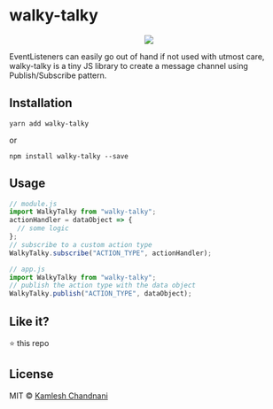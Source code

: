 # walky-talky

<p align="center">
  <img src="https://user-images.githubusercontent.com/11384858/34708235-b9f905d6-f537-11e7-8068-433761706f91.png" />
  <br>
</p>

EventListeners can easily go out of hand if not used with utmost care, walky-talky is a tiny JS library to create a message channel using Publish/Subscribe pattern.

## Installation

```
yarn add walky-talky
```

or

```
npm install walky-talky --save
```

## Usage

```js
// module.js
import WalkyTalky from "walky-talky";
actionHandler = dataObject => {
  // some logic
};
// subscribe to a custom action type
WalkyTalky.subscribe("ACTION_TYPE", actionHandler);

// app.js
import WalkyTalky from "walky-talky";
// publish the action type with the data object
WalkyTalky.publish("ACTION_TYPE", dataObject);
```

## Like it?

:star: this repo

## License

MIT © [Kamlesh Chandnani](https://github.com/kamleshchandnani)
